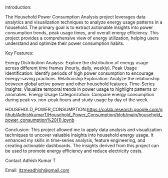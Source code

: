 Introduction:

The Household Power Consumption Analysis project leverages data analytics and visualization techniques to analyze energy usage patterns in a household. The primary goal is to extract actionable insights into power consumption trends, peak usage times, and overall energy efficiency. This project provides a comprehensive view of energy utilization, helping users understand and optimize their power consumption habits.

Key Features:

Energy Distribution Analysis: Explore the distribution of energy usage across different time frames (hourly, daily, weekly).
Peak Usage Identification: Identify periods of high power consumption to encourage energy-saving practices.
Relationship Exploration: Analyze the relationship between global active power and other household features.
Time-Series Insights: Visualize temporal trends in power usage to highlight patterns or anomalies.
Energy Usage Categorization: Compare energy consumption during peak vs. non-peak hours and study usage by day of the week.

HOUSEHOLD_POWER_CONSUMPTION:https://colab.research.google.com/github/AdhishkumarT/Household_Power_Consumption/blob/main/household_power_consumption%20(1).ipynb

Conclusion:
This project allowed me to apply data analysis and visualization techniques to uncover valuable insights into household energy usage. It enhanced my skills in time-series analysis, feature engineering, and creating actionable dashboards. The insights derived from this project can be used to promote energy efficiency and reduce electricity costs.

Contact
Adhish Kumar T

Email: itzmeadhish@gmail.com

